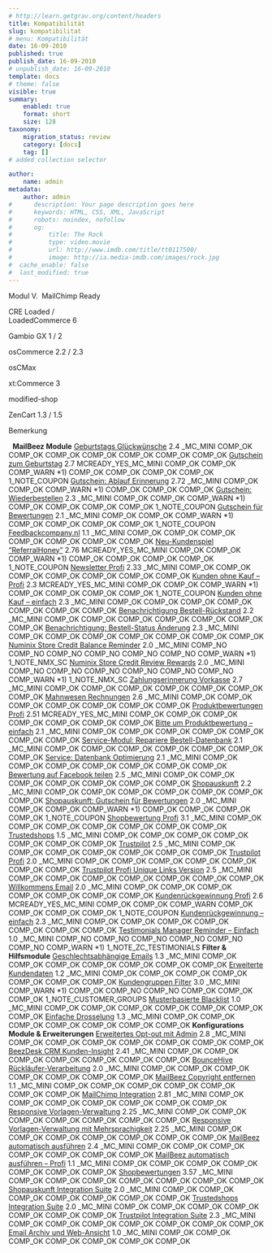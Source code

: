 ```yaml
---
# http://learn.getgrav.org/content/headers
title: Kompatibilität
slug: kompatibilitat
# menu: Kompatibilität
date: 16-09-2010
published: true
publish_date: 16-09-2010
# unpublish_date: 16-09-2010
template: docs
# theme: false
visible: true
summary:
    enabled: true
    format: short
    size: 128
taxonomy:
    migration_status: review
    category: [docs]
    tag: []
# added collection selector

author:
    name: admin
metadata:
    author: admin
#      description: Your page description goes here
#      keywords: HTML, CSS, XML, JavaScript
#      robots: noindex, nofollow
#      og:
#          title: The Rock
#          type: video.movie
#          url: http://www.imdb.com/title/tt0117500/
#          image: http://ia.media-imdb.com/images/rock.jpg
#  cache_enable: false
#  last_modified: true
---
```


 Modul V.  MailChimp Ready

  CRE Loaded /  
 LoadedCommerce 6

  Gambio GX 1 / 2

  osCommerce 2.2 / 2.3

  osCMax

  xt:Commerce 3

  modified-shop

  ZenCart 1.3 / 1.5

  Bemerkung

    **MailBeez Module** [Geburtstags Glückwünsche](/dokumentation/mailbeez/birthday/) 2.4 \_MC\_MINI COMP\_OK COMP\_OK COMP\_OK COMP\_OK COMP\_OK COMP\_OK COMP\_OK  [Gutschein zum Geburtstag](/dokumentation/mailbeez/coupon_birthday/) 2.7 MCREADY\_YES\_MC\_MINI COMP\_OK COMP\_OK COMP\_WARN \*1) COMP\_OK COMP\_OK COMP\_OK COMP\_OK 1\_NOTE\_COUPON [Gutschein: Ablauf Erinnerung](/dokumentation/mailbeez/coupon_expire/) 2.72 \_MC\_MINI COMP\_OK COMP\_OK COMP\_WARN \*1)  COMP\_OK COMP\_OK COMP\_OK  [Gutschein: Wiederbestellen](/dokumentation/mailbeez/reorder_advanced/) 2.3 \_MC\_MINI COMP\_OK COMP\_OK COMP\_WARN \*1) COMP\_OK COMP\_OK COMP\_OK COMP\_OK 1\_NOTE\_COUPON [Gutschein für Bewertungen](/dokumentation/mailbeez/coupon_review/) 2.1 \_MC\_MINI COMP\_OK COMP\_OK COMP\_WARN \*1) COMP\_OK COMP\_OK COMP\_OK COMP\_OK 1\_NOTE\_COUPON [Feedbackcompany.nl](/dokumentation/mailbeez/feedbackcompany/) 1.1 \_MC\_MINI COMP\_OK COMP\_OK COMP\_OK COMP\_OK COMP\_OK COMP\_OK COMP\_OK  [Neu-Kundenspiel “ReferralHoney”](/dokumentation/mailbeez/coupon_referral_honey/) 2.76 MCREADY\_YES\_MC\_MINI COMP\_OK COMP\_OK COMP\_WARN \*1) COMP\_OK COMP\_OK COMP\_OK COMP\_OK 1\_NOTE\_COUPON [Newsletter Profi](/dokumentation/mailbeez/newsletter/) 2.33 \_MC\_MINI COMP\_OK COMP\_OK COMP\_OK COMP\_OK COMP\_OK COMP\_OK COMP\_OK  [Kunden ohne Kauf – Profi](/dokumentation/mailbeez/nopurchase_advanced/) 2.3 MCREADY\_YES\_MC\_MINI COMP\_OK COMP\_OK COMP\_WARN \*1) COMP\_OK COMP\_OK COMP\_OK COMP\_OK 1\_NOTE\_COUPON [Kunden ohne Kauf – einfach](/dokumentation/mailbeez/nopurchase/) 2.3 \_MC\_MINI COMP\_OK COMP\_OK COMP\_OK COMP\_OK COMP\_OK COMP\_OK COMP\_OK  [Benachrichtigung Bestell-Rückstand](/dokumentation/mailbeez/notification_backorder/) 2.2 \_MC\_MINI COMP\_OK COMP\_OK COMP\_OK COMP\_OK COMP\_OK COMP\_OK COMP\_OK  [Benachrichtigung: Bestell-Status Änderung](/dokumentation/mailbeez/notification_order_status/) 2.3 \_MC\_MINI COMP\_OK COMP\_OK COMP\_OK COMP\_OK COMP\_OK COMP\_OK COMP\_OK  [Numinix Store Credit Balance Reminder](/dokumentation/mailbeez/numinix_sc_balance_reminder/) 2.0 \_MC\_MINI COMP\_NO COMP\_NO COMP\_NO COMP\_NO COMP\_NO COMP\_NO COMP\_WARN \*1) 1\_NOTE\_NMX\_SC [Numinix Store Credit Review Rewards](/dokumentation/mailbeez/numinix_sc_review_reward/) 2.0 \_MC\_MINI COMP\_NO COMP\_NO COMP\_NO COMP\_NO COMP\_NO COMP\_NO COMP\_WARN \*1) 1\_NOTE\_NMX\_SC [Zahlungserinnerung Vorkasse](/dokumentation/mailbeez/payment_inadvance_dunning/) 2.7 \_MC\_MINI COMP\_OK COMP\_OK COMP\_OK COMP\_OK COMP\_OK COMP\_OK COMP\_OK  [Mahnwesen Rechnungen](/dokumentation/mailbeez/payment_invoice_dunning/) 2.6 \_MC\_MINI COMP\_OK COMP\_OK COMP\_OK COMP\_OK COMP\_OK COMP\_OK COMP\_OK  [Produktbewertungen Profi](/dokumentation/mailbeez/review_advanced/) 2.51 MCREADY\_YES\_MC\_MINI COMP\_OK COMP\_OK COMP\_OK COMP\_OK COMP\_OK COMP\_OK COMP\_OK  [Bitte um Produktbewertung – einfach](/dokumentation/mailbeez/review/) 2.1 \_MC\_MINI COMP\_OK COMP\_OK COMP\_OK COMP\_OK COMP\_OK COMP\_OK COMP\_OK  [Service-Modul: Repariere Bestell-Datenbank](/dokumentation/mailbeez/service_db_repair_order/) 2.1 \_MC\_MINI COMP\_OK COMP\_OK COMP\_OK COMP\_OK COMP\_OK COMP\_OK COMP\_OK  [Service: Datenbank Optimierung](/dokumentation/mailbeez/service_db_optimize/) 2.1 \_MC\_MINI COMP\_OK COMP\_OK COMP\_OK COMP\_OK COMP\_OK COMP\_OK COMP\_OK  [Bewertung auf Facebook teilen](/dokumentation/mailbeez/review_facebook/) 2.5 \_MC\_MINI COMP\_OK COMP\_OK COMP\_OK COMP\_OK COMP\_OK COMP\_OK COMP\_OK  [Shopauskunft](/dokumentation/mailbeez/shopauskunft/) 2.2 \_MC\_MINI COMP\_OK COMP\_OK COMP\_OK COMP\_OK COMP\_OK COMP\_OK COMP\_OK  [Shopauskunft: Gutschein für Bewertungen](/dokumentation/mailbeez/coupon_review_shopauskunft/) 2.0 \_MC\_MINI COMP\_OK COMP\_OK COMP\_WARN \*1) COMP\_OK COMP\_OK COMP\_OK COMP\_OK 1\_NOTE\_COUPON [Shopbewertung Profi](/dokumentation/mailbeez/shoprating_advanced/) 3.1 \_MC\_MINI COMP\_OK COMP\_OK COMP\_OK COMP\_OK COMP\_OK COMP\_OK COMP\_OK  [Trustedshops](/dokumentation/mailbeez/trustedshops/) 1.5 \_MC\_MINI COMP\_OK COMP\_OK COMP\_OK COMP\_OK COMP\_OK COMP\_OK COMP\_OK  [Trustpilot](/dokumentation/mailbeez/trustpilot/) 2.5 \_MC\_MINI COMP\_OK COMP\_OK COMP\_OK COMP\_OK COMP\_OK COMP\_OK COMP\_OK  [Trustpilot Profi](/dokumentation/mailbeez/trustpilot_advanced/) 2.0 \_MC\_MINI COMP\_OK COMP\_OK COMP\_OK COMP\_OK COMP\_OK COMP\_OK COMP\_OK  [Trustpilot Profi Unique Links Version](/dokumentation/mailbeez/trustpilot_advanced_ul/) 2.5 \_MC\_MINI COMP\_OK COMP\_OK COMP\_OK COMP\_OK COMP\_OK COMP\_OK COMP\_OK  [Willkommens Email](/dokumentation/mailbeez/create_account/) 2.0 \_MC\_MINI COMP\_OK COMP\_OK COMP\_OK COMP\_OK COMP\_OK COMP\_OK COMP\_OK  [Kundenrückgewinnung Profi](/dokumentation/mailbeez/winback_advanced/) 2.6 MCREADY\_YES\_MC\_MINI COMP\_OK COMP\_OK COMP\_WARN COMP\_OK COMP\_OK COMP\_OK COMP\_OK 1\_NOTE\_COUPON [Kundenrückgewinnung – einfach](/dokumentation/mailbeez/winback/) 2.3 \_MC\_MINI COMP\_OK COMP\_OK COMP\_OK COMP\_OK COMP\_OK COMP\_OK COMP\_OK  [Testimonials Manager Reminder – Einfach](/dokumentation/mailbeez/zc_testimonials/) 1.0 \_MC\_MINI COMP\_NO COMP\_NO COMP\_NO COMP\_NO COMP\_NO COMP\_NO COMP\_WARN \*1) 1\_NOTE\_ZC\_TESTIMONIALS **Filter & Hilfsmodule** [Geschlechtsabhängige Emails](/dokumentation/mailbeez/filter_add_gender/) 1.3 \_MC\_MINI COMP\_OK COMP\_OK COMP\_OK COMP\_OK COMP\_OK COMP\_OK COMP\_OK  [Erweiterte Kundendaten](/dokumentation/mailbeez/filter_add_customer_information/) 1.2 \_MC\_MINI COMP\_OK COMP\_OK COMP\_OK COMP\_OK COMP\_OK COMP\_OK COMP\_OK  [Kundengruppen Filter](/dokumentation/mailbeez/filter_check_group/) 3.0 \_MC\_MINI COMP\_WARN \*1) COMP\_OK COMP\_NO COMP\_NO COMP\_OK COMP\_OK COMP\_OK 1\_NOTE\_CUSTOMER\_GROUPS [Musterbasierte Blacklist](/dokumentation/mailbeez/filter_check_pattern_blacklist/) 1.0 \_MC\_MINI COMP\_OK COMP\_OK COMP\_OK COMP\_OK COMP\_OK COMP\_OK COMP\_OK  [Einfache Drosselung](/dokumentation/mailbeez/filter_do_throttling_simple/) 1.3 \_MC\_MINI COMP\_OK COMP\_OK COMP\_OK COMP\_OK COMP\_OK COMP\_OK COMP\_OK  **Konfigurations Module & Erweiterungen** [Erweitertes Opt-out mit Admin](/dokumentation/mailbeez/config_block_admin/) 2.8 \_MC\_MINI COMP\_OK COMP\_OK COMP\_OK COMP\_OK COMP\_OK COMP\_OK COMP\_OK  [BeezDesk CRM Kunden-Insight](/dokumentation/mailbeez/xconfig_customer_insight/) 2.41 \_MC\_MINI COMP\_OK COMP\_OK COMP\_OK COMP\_OK COMP\_OK COMP\_OK COMP\_OK  [BounceHive Rückläufer-Verarbeitung](/dokumentation/mailbeez/config_bouncehive_advanced/) 2.0 \_MC\_MINI COMP\_OK COMP\_OK COMP\_OK COMP\_OK COMP\_OK COMP\_OK COMP\_OK  [MailBeez Copyright entfernen](/dokumentation/mailbeez/config_copyright_remover/) 1.1 \_MC\_MINI COMP\_OK COMP\_OK COMP\_OK COMP\_OK COMP\_OK COMP\_OK COMP\_OK  [MailChimp Integration](/dokumentation/mailbeez/config_mailchimp/) 2.81 \_MC\_MINI COMP\_OK COMP\_OK COMP\_OK COMP\_OK COMP\_OK COMP\_OK COMP\_OK  [Responsive Vorlagen-Verwaltung](/dokumentation/mailbeez/config_tmplmngr/) 2.25 \_MC\_MINI COMP\_OK COMP\_OK COMP\_OK COMP\_OK COMP\_OK COMP\_OK COMP\_OK  [Responsive Vorlagen-Verwaltung mit Mehrsprachigkeit](/dokumentation/mailbeez/config_tmplmngr_lng/) 2.25 \_MC\_MINI COMP\_OK COMP\_OK COMP\_OK COMP\_OK COMP\_OK COMP\_OK COMP\_OK  [MailBeez automatisch ausführen](/dokumentation/mailbeez/config_cron_simple/) 2.4 \_MC\_MINI COMP\_OK COMP\_OK COMP\_OK COMP\_OK COMP\_OK COMP\_OK COMP\_OK  [MailBeez automatisch ausführen – Profi](/dokumentation/mailbeez/config_cron_advanced/) 1.1 \_MC\_MINI COMP\_OK COMP\_OK COMP\_OK COMP\_OK COMP\_OK COMP\_OK COMP\_OK  [Shopbewertungen](/dokumentation/mailbeez/config_shopvoting/) 3.57 \_MC\_MINI COMP\_OK COMP\_OK COMP\_OK COMP\_OK COMP\_OK COMP\_OK COMP\_OK  [Shopauskunft Integration Suite](/dokumentation/mailbeez/config_shopauskunft_integration/) 2.0 \_MC\_MINI COMP\_OK COMP\_OK COMP\_OK COMP\_OK COMP\_OK COMP\_OK COMP\_OK  [Trustedshops Integration Suite](/dokumentation/mailbeez/config_trustedshops_rss_importer/) 2.0 \_MC\_MINI COMP\_OK COMP\_OK COMP\_OK COMP\_OK COMP\_OK COMP\_OK COMP\_OK  [Trustpilot Integration Suite](/dokumentation/mailbeez/config_trustpilot_rss_importer/) 2.3 \_MC\_MINI COMP\_OK COMP\_OK COMP\_OK COMP\_OK COMP\_OK COMP\_OK COMP\_OK  [Email Archiv und Web-Ansicht](/dokumentation/mailbeez/config_email_archive/) 1.0 \_MC\_MINI COMP\_OK COMP\_OK COMP\_OK COMP\_OK COMP\_OK COMP\_OK COMP\_OK 
